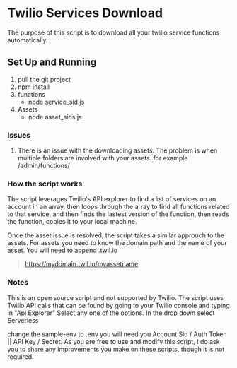 # Twilio Services Download
The purpose of this script is to download all your twilio service functions automatically.
## Set Up and Running
1. pull the git project
1. npm install
1. functions
    * node service_sid.js
1. Assets
    * node asset_sids.js

### Issues
1. There is an issue with the downloading assets. The problem is when multiple folders are involved with your assets. for example /admin/functions/

### How the script works
The script leverages Twilio's API explorer to find a list of services on an account in an array, then loops through the array to find all functions related to that service, and then finds the lastest version of the function, then reads the function, copies it to your local machine.

Once the asset issue is resolved, the script takes a similar approuch to the assets. For assets you need to know the domain path and the name of your asset. You will need to append .twil.io 
> https://mydomain.twil.io/myassetname

### Notes
This is an open source script and not supported by Twilio. The script uses Twilio API calls that can be found by going to your Twilio console and typing in "Api Explorer" Select any one of the options. In the drop down select Serverless

change the sample-env to .env 
you will need you Account Sid / Auth Token || API Key / Secret. 
As you are free to use and modify this script, I do ask you to share any improvements you make on these scripts, though it is not required. 